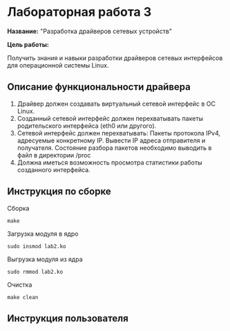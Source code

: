 # Лабораторная работа 3

**Название:** "Разработка драйверов сетевых устройств"

**Цель работы:** 

Получить знания и навыки разработки драйверов сетевых интерфейсов для операционной системы Linux.

## Описание функциональности драйвера
1. Драйвер должен создавать виртуальный сетевой интерфейс в ОС Linux.
2. Созданный сетевой интерфейс должен перехватывать пакеты родительского интерфейса (eth0 или другого).
3. Сетевой интерфейс должен перехватывать:
    Пакеты протокола IPv4, адресуемые конкретному IP. Вывести IP адреса отправителя и получателя.
    Состояние разбора пакетов необходимо выводить в файл в директории /proc
4. Должна иметься возможность просмотра статистики работы созданного интерфейса.

## Инструкция по сборке

Сборка

`make`

Загрузка модуля в ядро

`sudo insmod lab2.ko`

Выгрузка модуля из ядра

`sudo rmmod lab2.ko`

Очистка

`make clean`

## Инструкция пользователя
